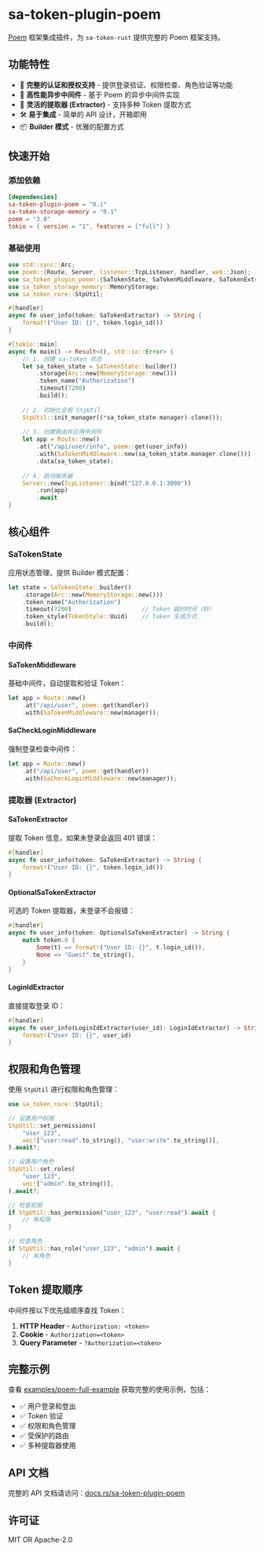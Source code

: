 # sa-token-plugin-poem

[Poem](https://github.com/poem-web/poem) 框架集成插件，为 `sa-token-rust` 提供完整的 Poem 框架支持。

## 功能特性

- 🔐 **完整的认证和授权支持** - 提供登录验证、权限检查、角色验证等功能
- 🚀 **高性能异步中间件** - 基于 Poem 的异步中间件实现
- 🎯 **灵活的提取器 (Extractor)** - 支持多种 Token 提取方式
- 🛠 **易于集成** - 简单的 API 设计，开箱即用
- 📦 **Builder 模式** - 优雅的配置方式

## 快速开始

### 添加依赖

```toml
[dependencies]
sa-token-plugin-poem = "0.1"
sa-token-storage-memory = "0.1"
poem = "3.0"
tokio = { version = "1", features = ["full"] }
```

### 基础使用

```rust
use std::sync::Arc;
use poem::{Route, Server, listener::TcpListener, handler, web::Json};
use sa_token_plugin_poem::{SaTokenState, SaTokenMiddleware, SaTokenExtractor};
use sa_token_storage_memory::MemoryStorage;
use sa_token_core::StpUtil;

#[handler]
async fn user_info(token: SaTokenExtractor) -> String {
    format!("User ID: {}", token.login_id())
}

#[tokio::main]
async fn main() -> Result<(), std::io::Error> {
    // 1. 创建 sa-token 状态
    let sa_token_state = SaTokenState::builder()
        .storage(Arc::new(MemoryStorage::new()))
        .token_name("Authorization")
        .timeout(7200)
        .build();
    
    // 2. 初始化全局 StpUtil
    StpUtil::init_manager((*sa_token_state.manager).clone());
    
    // 3. 创建路由并应用中间件
    let app = Route::new()
        .at("/api/user/info", poem::get(user_info))
        .with(SaTokenMiddleware::new(sa_token_state.manager.clone()))
        .data(sa_token_state);
    
    // 4. 启动服务器
    Server::new(TcpListener::bind("127.0.0.1:3000"))
        .run(app)
        .await
}
```

## 核心组件

### SaTokenState

应用状态管理，提供 Builder 模式配置：

```rust
let state = SaTokenState::builder()
    .storage(Arc::new(MemoryStorage::new()))
    .token_name("Authorization")
    .timeout(7200)                    // Token 超时时间（秒）
    .token_style(TokenStyle::Uuid)    // Token 生成方式
    .build();
```

### 中间件

#### SaTokenMiddleware

基础中间件，自动提取和验证 Token：

```rust
let app = Route::new()
    .at("/api/user", poem::get(handler))
    .with(SaTokenMiddleware::new(manager));
```

#### SaCheckLoginMiddleware

强制登录检查中间件：

```rust
let app = Route::new()
    .at("/api/user", poem::get(handler))
    .with(SaCheckLoginMiddleware::new(manager));
```

### 提取器 (Extractor)

#### SaTokenExtractor

提取 Token 信息，如果未登录会返回 401 错误：

```rust
#[handler]
async fn user_info(token: SaTokenExtractor) -> String {
    format!("User ID: {}", token.login_id())
}
```

#### OptionalSaTokenExtractor

可选的 Token 提取器，未登录不会报错：

```rust
#[handler]
async fn user_info(token: OptionalSaTokenExtractor) -> String {
    match token.0 {
        Some(t) => format!("User ID: {}", t.login_id()),
        None => "Guest".to_string(),
    }
}
```

#### LoginIdExtractor

直接提取登录 ID：

```rust
#[handler]
async fn user_info(LoginIdExtractor(user_id): LoginIdExtractor) -> String {
    format!("User ID: {}", user_id)
}
```

## 权限和角色管理

使用 `StpUtil` 进行权限和角色管理：

```rust
use sa_token_core::StpUtil;

// 设置用户权限
StpUtil::set_permissions(
    "user_123",
    vec!["user:read".to_string(), "user:write".to_string()],
).await?;

// 设置用户角色
StpUtil::set_roles(
    "user_123",
    vec!["admin".to_string()],
).await?;

// 检查权限
if StpUtil::has_permission("user_123", "user:read").await {
    // 有权限
}

// 检查角色
if StpUtil::has_role("user_123", "admin").await {
    // 有角色
}
```

## Token 提取顺序

中间件按以下优先级顺序查找 Token：

1. **HTTP Header** - `Authorization: <token>`
2. **Cookie** - `Authorization=<token>`
3. **Query Parameter** - `?Authorization=<token>`

## 完整示例

查看 [examples/poem-full-example](../../examples/poem-full-example) 获取完整的使用示例，包括：

- ✅ 用户登录和登出
- ✅ Token 验证
- ✅ 权限和角色管理
- ✅ 受保护的路由
- ✅ 多种提取器使用

## API 文档

完整的 API 文档请访问：[docs.rs/sa-token-plugin-poem](https://docs.rs/sa-token-plugin-poem)

## 许可证

MIT OR Apache-2.0

